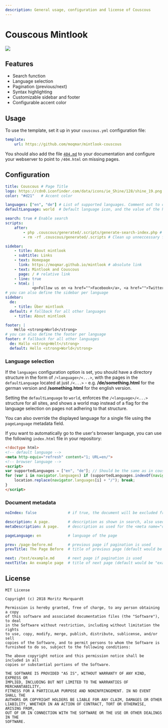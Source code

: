 ```yaml
---
description: General usage, configuration and license of Couscous
---
```

# Couscous Mintlook

![](https://static.mo-mar.de/couscous-mintlook.jpg)

## Features

- Search function
- Language selection
- Pagination (previous/next)
- Syntax highlighting
- Customizable sidebar and footer
- Configurable accent color

## Usage

To use the template, set it up in your `couscous.yml` configuration file:

```yaml
template:
    url: https://github.com/moqmar/mintlook-couscous
```

You should also add the file [`404.md`](https://github.com/moqmar/mintlook-couscous/blob/master/404.md) to your documentation and configure your webserver to point to `/404.html` on missing pages.

## Configuration
```yaml
title: Couscous # Page Title
logo: https://cdn0.iconfinder.com/data/icons/ie_Shine/128/shine_19.png # Icon URL
color: "#d21"   # Accent color

languages: ["en", "de"] # List of supported languages. Comment out to disable language selection.
defaultLanguage: world  # Default language icon, and the value of the html lang attribute. It is recommended to set this even (especially) if you're not using language selection.

search: true # Enable search
scripts:
    after:
        - php .couscous/generated/.scripts/generate-search-index.php # Required for search
        - rm -rf .couscous/generated/.scripts # Clean up unneccessary files

sidebar:
    - title: About mintlook
    - subtitle: Links
    - text: Homepage
      link: https://moqmar.github.io/mintlook # absolute link
    - text: Mintlook and Couscous
      page: / # relative link
    - line: true
    - html: |
            <p>Follow us on <a href="">Facebook</a>, <a href="">Twitter</a>, and other <a href="">social networks</a>.</p>
# you can also define the sidebar per language
sidebar:
  de:
    - title: Über mintlook
  default: # fallback for all other languages
    - title: About mintlook

footer: |
    Hello <strong>World</strong>
# you can also define the footer per language
footer: # fallback for all other languages
  de: Hallo <strong>Welt</strong>
  default: Hello <strong>World</strong>
```

### Language selection
If the `languages` configuration option is set, you should have a directory structure in the form of `/<language>/<...>`, with the pages in the `defaultLanguage` located at just `/<...>` - e.g. **/de/something.html** for the german version and **/something.html** for the english version.

Setting the `defaultLanguage` to `world`, enforces the `/<language>/<...>` structure for all sites, and shows a world map instead of a flag for the language selection on pages not adhering to that structure.

You can also override the displayed language for a single file using the `pageLanguage` metadata field.

If you want to automatically go to the user's browser language, you can use the following `index.html` file in your repository:

```html
<!doctype html>
<!-- default language -->
<meta http-equiv="refresh" content="1; URL=en/">
<!-- browser language -->
<script>
var supportedLanguages = ["en", "de"]; // Should be the same as in couscous.yml
for (var i in navigator.languages) if (supportedLanguages.indexOf(navigator.languages[i]) > -1) {
    location.replace(navigator.languages[i] + "/"); break;
}
</script>
```

### Document metadata
```yaml
noIndex: false              # if true, the document will be excluded from search index

description: A page.        # description as shown in search, also used for metaDescription if not explicitly set
metaDescription: A page.    # description as used for the <meta name="description"> content

pageLanguage: en            # language of the page

prev: /page-before.md       # previous page if pagination is used
prevTitle: The Page Before  # title of previous page (default would be "page-before" here)

next: /test/example.md      # next page if pagination is used
nextTitle: An example page  # title of next page (default would be "example" here)
```

## License
```
MIT License

Copyright (c) 2018 Moritz Marquardt

Permission is hereby granted, free of charge, to any person obtaining a copy
of this software and associated documentation files (the "Software"), to deal
in the Software without restriction, including without limitation the rights
to use, copy, modify, merge, publish, distribute, sublicense, and/or sell
copies of the Software, and to permit persons to whom the Software is
furnished to do so, subject to the following conditions:

The above copyright notice and this permission notice shall be included in all
copies or substantial portions of the Software.

THE SOFTWARE IS PROVIDED "AS IS", WITHOUT WARRANTY OF ANY KIND, EXPRESS OR
IMPLIED, INCLUDING BUT NOT LIMITED TO THE WARRANTIES OF MERCHANTABILITY,
FITNESS FOR A PARTICULAR PURPOSE AND NONINFRINGEMENT. IN NO EVENT SHALL THE
AUTHORS OR COPYRIGHT HOLDERS BE LIABLE FOR ANY CLAIM, DAMAGES OR OTHER
LIABILITY, WHETHER IN AN ACTION OF CONTRACT, TORT OR OTHERWISE, ARISING FROM,
OUT OF OR IN CONNECTION WITH THE SOFTWARE OR THE USE OR OTHER DEALINGS IN THE
SOFTWARE.
```
